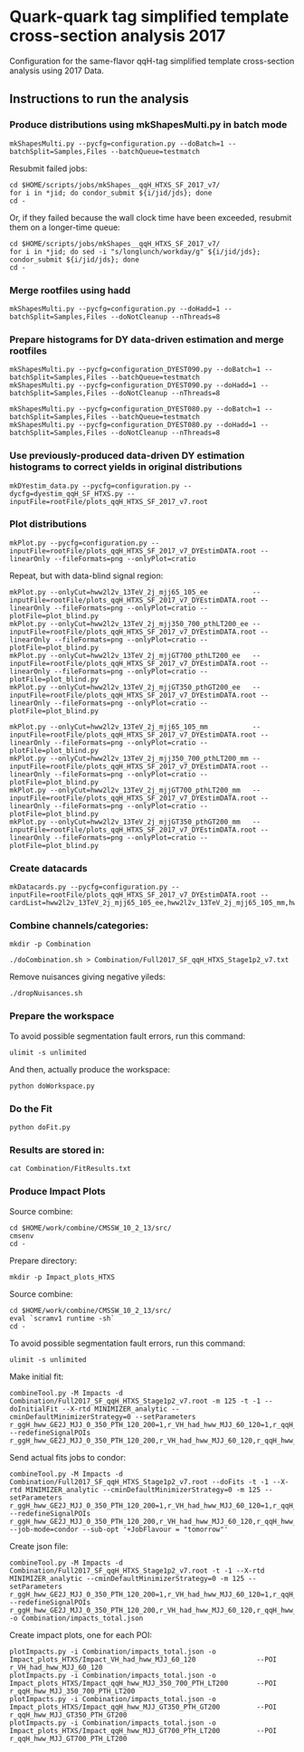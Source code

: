 # Quark-quark tag simplified template cross-section analysis 2017

Configuration for the same-flavor qqH-tag simplified template cross-section analysis using 2017 Data.

## Instructions to run the analysis

### Produce distributions using mkShapesMulti.py in batch mode

    mkShapesMulti.py --pycfg=configuration.py --doBatch=1 --batchSplit=Samples,Files --batchQueue=testmatch

Resubmit failed jobs:

    cd $HOME/scripts/jobs/mkShapes__qqH_HTXS_SF_2017_v7/
    for i in *jid; do condor_submit ${i/jid/jds}; done
    cd -

Or, if they failed because the wall clock time have been exceeded, resubmit them on a longer-time queue:

    cd $HOME/scripts/jobs/mkShapes__qqH_HTXS_SF_2017_v7/
    for i in *jid; do sed -i "s/longlunch/workday/g" ${i/jid/jds}; condor_submit ${i/jid/jds}; done
    cd -

### Merge rootfiles using hadd

    mkShapesMulti.py --pycfg=configuration.py --doHadd=1 --batchSplit=Samples,Files --doNotCleanup --nThreads=8

### Prepare histograms for DY data-driven estimation and merge rootfiles

    mkShapesMulti.py --pycfg=configuration_DYEST090.py --doBatch=1 --batchSplit=Samples,Files --batchQueue=testmatch
    mkShapesMulti.py --pycfg=configuration_DYEST090.py --doHadd=1 --batchSplit=Samples,Files --doNotCleanup --nThreads=8

    mkShapesMulti.py --pycfg=configuration_DYEST080.py --doBatch=1 --batchSplit=Samples,Files --batchQueue=testmatch 
    mkShapesMulti.py --pycfg=configuration_DYEST080.py --doHadd=1 --batchSplit=Samples,Files --doNotCleanup --nThreads=8

### Use previously-produced data-driven DY estimation histograms to correct yields in original distributions

    mkDYestim_data.py --pycfg=configuration.py --dycfg=dyestim_qqH_SF_HTXS.py --inputFile=rootFile/plots_qqH_HTXS_SF_2017_v7.root

### Plot distributions

    mkPlot.py --pycfg=configuration.py --inputFile=rootFile/plots_qqH_HTXS_SF_2017_v7_DYEstimDATA.root --linearOnly --fileFormats=png --onlyPlot=cratio

Repeat, but with data-blind signal region:

    mkPlot.py --onlyCut=hww2l2v_13TeV_2j_mjj65_105_ee           --inputFile=rootFile/plots_qqH_HTXS_SF_2017_v7_DYEstimDATA.root --linearOnly --fileFormats=png --onlyPlot=cratio --plotFile=plot_blind.py
    mkPlot.py --onlyCut=hww2l2v_13TeV_2j_mjj350_700_pthLT200_ee --inputFile=rootFile/plots_qqH_HTXS_SF_2017_v7_DYEstimDATA.root --linearOnly --fileFormats=png --onlyPlot=cratio --plotFile=plot_blind.py
    mkPlot.py --onlyCut=hww2l2v_13TeV_2j_mjjGT700_pthLT200_ee   --inputFile=rootFile/plots_qqH_HTXS_SF_2017_v7_DYEstimDATA.root --linearOnly --fileFormats=png --onlyPlot=cratio --plotFile=plot_blind.py
    mkPlot.py --onlyCut=hww2l2v_13TeV_2j_mjjGT350_pthGT200_ee   --inputFile=rootFile/plots_qqH_HTXS_SF_2017_v7_DYEstimDATA.root --linearOnly --fileFormats=png --onlyPlot=cratio --plotFile=plot_blind.py

    mkPlot.py --onlyCut=hww2l2v_13TeV_2j_mjj65_105_mm           --inputFile=rootFile/plots_qqH_HTXS_SF_2017_v7_DYEstimDATA.root --linearOnly --fileFormats=png --onlyPlot=cratio --plotFile=plot_blind.py
    mkPlot.py --onlyCut=hww2l2v_13TeV_2j_mjj350_700_pthLT200_mm --inputFile=rootFile/plots_qqH_HTXS_SF_2017_v7_DYEstimDATA.root --linearOnly --fileFormats=png --onlyPlot=cratio --plotFile=plot_blind.py
    mkPlot.py --onlyCut=hww2l2v_13TeV_2j_mjjGT700_pthLT200_mm   --inputFile=rootFile/plots_qqH_HTXS_SF_2017_v7_DYEstimDATA.root --linearOnly --fileFormats=png --onlyPlot=cratio --plotFile=plot_blind.py
    mkPlot.py --onlyCut=hww2l2v_13TeV_2j_mjjGT350_pthGT200_mm   --inputFile=rootFile/plots_qqH_HTXS_SF_2017_v7_DYEstimDATA.root --linearOnly --fileFormats=png --onlyPlot=cratio --plotFile=plot_blind.py

### Create datacards

    mkDatacards.py --pycfg=configuration.py --inputFile=rootFile/plots_qqH_HTXS_SF_2017_v7_DYEstimDATA.root --cardList=hww2l2v_13TeV_2j_mjj65_105_ee,hww2l2v_13TeV_2j_mjj65_105_mm,hww2l2v_13TeV_2j_mjj350_700_pthLT200_ee,hww2l2v_13TeV_2j_mjj350_700_pthLT200_mm,hww2l2v_13TeV_2j_mjjGT700_pthLT200_ee,hww2l2v_13TeV_2j_mjjGT700_pthLT200_mm,hww2l2v_13TeV_2j_mjjGT350_pthGT200_ee,hww2l2v_13TeV_2j_mjjGT350_pthGT200_mm,hww2l2v_13TeV_top_2j_vh_ee,hww2l2v_13TeV_top_2j_vh_mm,hww2l2v_13TeV_top_2j_vbf_ee,hww2l2v_13TeV_top_2j_vbf_mm,hww2l2v_13TeV_top_2j_hpt_ee,hww2l2v_13TeV_top_2j_hpt_mm,hww2l2v_13TeV_WW_2j_vh_ee,hww2l2v_13TeV_WW_2j_vh_mm,hww2l2v_13TeV_WW_2j_vbf_ee,hww2l2v_13TeV_WW_2j_vbf_mm,hww2l2v_13TeV_WW_2j_hpt_ee,hww2l2v_13TeV_WW_2j_hpt_mm

### Combine channels/categories:

    mkdir -p Combination

    ./doCombination.sh > Combination/Full2017_SF_qqH_HTXS_Stage1p2_v7.txt

Remove nuisances giving negative yileds:

    ./dropNuisances.sh

### Prepare the workspace

To avoid possible segmentation fault errors, run this command:

    ulimit -s unlimited

And then, actually produce the workspace:

    python doWorkspace.py

### Do the Fit

    python doFit.py

### Results are stored in:

    cat Combination/FitResults.txt

### Produce Impact Plots

Source combine:

    cd $HOME/work/combine/CMSSW_10_2_13/src/
    cmsenv
    cd -

Prepare directory:

    mkdir -p Impact_plots_HTXS

Source combine:

    cd $HOME/work/combine/CMSSW_10_2_13/src/
    eval `scramv1 runtime -sh`
    cd -

To avoid possible segmentation fault errors, run this command:

    ulimit -s unlimited

Make initial fit:

    combineTool.py -M Impacts -d Combination/Full2017_SF_qqH_HTXS_Stage1p2_v7.root -m 125 -t -1 --doInitialFit --X-rtd MINIMIZER_analytic --cminDefaultMinimizerStrategy=0 --setParameters r_ggH_hww_GE2J_MJJ_0_350_PTH_120_200=1,r_VH_had_hww_MJJ_60_120=1,r_qqH_hww_MJJ_350_700_PTH_LT200=1,r_qqH_hww_MJJ_GT350_PTH_GT200=1,r_ggH_hww_GE2J_MJJ_350_700=1,r_qqH_hww_MJJ_GT700_PTH_LT200=1,r_ggH_hww_GE2J_MJJ_GT700=1,r_ggH_hww_GE2J_MJJ_0_350_PTH_LT120=1,r_ggH_hww_PTH_200_300=1,r_ggH_hww_PTH_GT300=1 --redefineSignalPOIs r_ggH_hww_GE2J_MJJ_0_350_PTH_120_200,r_VH_had_hww_MJJ_60_120,r_qqH_hww_MJJ_350_700_PTH_LT200,r_qqH_hww_MJJ_GT350_PTH_GT200,r_ggH_hww_GE2J_MJJ_350_700,r_qqH_hww_MJJ_GT700_PTH_LT200,r_ggH_hww_GE2J_MJJ_GT700,r_ggH_hww_GE2J_MJJ_0_350_PTH_LT120,r_ggH_hww_PTH_200_300,r_ggH_hww_PTH_GT300

Send actual fits jobs to condor:    

    combineTool.py -M Impacts -d Combination/Full2017_SF_qqH_HTXS_Stage1p2_v7.root --doFits -t -1 --X-rtd MINIMIZER_analytic --cminDefaultMinimizerStrategy=0 -m 125 --setParameters r_ggH_hww_GE2J_MJJ_0_350_PTH_120_200=1,r_VH_had_hww_MJJ_60_120=1,r_qqH_hww_MJJ_350_700_PTH_LT200=1,r_qqH_hww_MJJ_GT350_PTH_GT200=1,r_ggH_hww_GE2J_MJJ_350_700=1,r_qqH_hww_MJJ_GT700_PTH_LT200=1,r_ggH_hww_GE2J_MJJ_GT700=1,r_ggH_hww_GE2J_MJJ_0_350_PTH_LT120=1,r_ggH_hww_PTH_200_300=1,r_ggH_hww_PTH_GT300=1 --redefineSignalPOIs r_ggH_hww_GE2J_MJJ_0_350_PTH_120_200,r_VH_had_hww_MJJ_60_120,r_qqH_hww_MJJ_350_700_PTH_LT200,r_qqH_hww_MJJ_GT350_PTH_GT200,r_ggH_hww_GE2J_MJJ_350_700,r_qqH_hww_MJJ_GT700_PTH_LT200,r_ggH_hww_GE2J_MJJ_GT700,r_ggH_hww_GE2J_MJJ_0_350_PTH_LT120,r_ggH_hww_PTH_200_300,r_ggH_hww_PTH_GT300 --job-mode=condor --sub-opt '+JobFlavour = "tomorrow"'

Create json file:

    combineTool.py -M Impacts -d Combination/Full2017_SF_qqH_HTXS_Stage1p2_v7.root -t -1 --X-rtd MINIMIZER_analytic --cminDefaultMinimizerStrategy=0 -m 125 --setParameters r_ggH_hww_GE2J_MJJ_0_350_PTH_120_200=1,r_VH_had_hww_MJJ_60_120=1,r_qqH_hww_MJJ_350_700_PTH_LT200=1,r_qqH_hww_MJJ_GT350_PTH_GT200=1,r_ggH_hww_GE2J_MJJ_350_700=1,r_qqH_hww_MJJ_GT700_PTH_LT200=1,r_ggH_hww_GE2J_MJJ_GT700=1,r_ggH_hww_GE2J_MJJ_0_350_PTH_LT120=1,r_ggH_hww_PTH_200_300=1,r_ggH_hww_PTH_GT300=1 --redefineSignalPOIs r_ggH_hww_GE2J_MJJ_0_350_PTH_120_200,r_VH_had_hww_MJJ_60_120,r_qqH_hww_MJJ_350_700_PTH_LT200,r_qqH_hww_MJJ_GT350_PTH_GT200,r_ggH_hww_GE2J_MJJ_350_700,r_qqH_hww_MJJ_GT700_PTH_LT200,r_ggH_hww_GE2J_MJJ_GT700,r_ggH_hww_GE2J_MJJ_0_350_PTH_LT120,r_ggH_hww_PTH_200_300,r_ggH_hww_PTH_GT300 -o Combination/impacts_total.json

Create impact plots, one for each POI:

    plotImpacts.py -i Combination/impacts_total.json -o Impact_plots_HTXS/Impact_VH_had_hww_MJJ_60_120               --POI r_VH_had_hww_MJJ_60_120
    plotImpacts.py -i Combination/impacts_total.json -o Impact_plots_HTXS/Impact_qqH_hww_MJJ_350_700_PTH_LT200       --POI r_qqH_hww_MJJ_350_700_PTH_LT200
    plotImpacts.py -i Combination/impacts_total.json -o Impact_plots_HTXS/Impact_qqH_hww_MJJ_GT350_PTH_GT200         --POI r_qqH_hww_MJJ_GT350_PTH_GT200
    plotImpacts.py -i Combination/impacts_total.json -o Impact_plots_HTXS/Impact_qqH_hww_MJJ_GT700_PTH_LT200         --POI r_qqH_hww_MJJ_GT700_PTH_LT200
